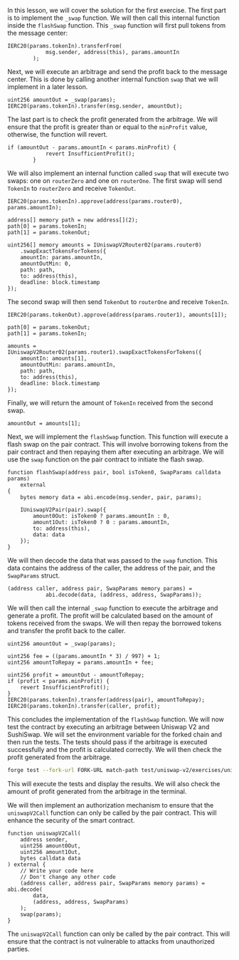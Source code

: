 In this lesson, we will cover the solution for the first exercise. The first part is to implement the `_swap` function. We will then call this internal function inside the `flashSwap` function. This `_swap` function will first pull tokens from the message center:

```solidity
IERC20(params.tokenIn).transferFrom(
            msg.sender, address(this), params.amountIn
        );
```

Next, we will execute an arbitrage and send the profit back to the message center. This is done by calling another internal function `swap` that we will implement in a later lesson.

```solidity
uint256 amountOut = _swap(params);
IERC20(params.tokenIn).transfer(msg.sender, amountOut);
```

The last part is to check the profit generated from the arbitrage. We will ensure that the profit is greater than or equal to the `minProfit` value, otherwise, the function will revert.

```solidity
if (amountOut - params.amountIn < params.minProfit) {
            revert InsufficientProfit();
        }
```

We will also implement an internal function called `swap` that will execute two swaps: one on `routerZero` and one on `routerOne`. The first swap will send `TokenIn` to `routerZero` and receive `TokenOut`.

```solidity
IERC20(params.tokenIn).approve(address(params.router0), params.amountIn);

address[] memory path = new address[](2);
path[0] = params.tokenIn;
path[1] = params.tokenOut;

uint256[] memory amounts = IUniswapV2Router02(params.router0)
    .swapExactTokensForTokens({
    amountIn: params.amountIn,
    amountOutMin: 0,
    path: path,
    to: address(this),
    deadline: block.timestamp
});
```

The second swap will then send `TokenOut` to `routerOne` and receive `TokenIn`.

```solidity
IERC20(params.tokenOut).approve(address(params.router1), amounts[1]);

path[0] = params.tokenOut;
path[1] = params.tokenIn;

amounts = IUniswapV2Router02(params.router1).swapExactTokensForTokens({
    amountIn: amounts[1],
    amountOutMin: params.amountIn,
    path: path,
    to: address(this),
    deadline: block.timestamp
});
```

Finally, we will return the amount of `TokenIn` received from the second swap.

```solidity
amountOut = amounts[1];
```

Next, we will implement the `flashSwap` function. This function will execute a flash swap on the pair contract. This will involve borrowing tokens from the pair contract and then repaying them after executing an arbitrage. We will use the `swap` function on the pair contract to initiate the flash swap.

```solidity
function flashSwap(address pair, bool isToken0, SwapParams calldata params)
    external
{
    bytes memory data = abi.encode(msg.sender, pair, params);

    IUniswapV2Pair(pair).swap({
        amount0Out: isToken0 ? params.amountIn : 0,
        amount1Out: isToken0 ? 0 : params.amountIn,
        to: address(this),
        data: data
    });
}
```

We will then decode the data that was passed to the `swap` function. This data contains the address of the caller, the address of the pair, and the `SwapParams` struct.

```solidity
(address caller, address pair, SwapParams memory params) =
            abi.decode(data, (address, address, SwapParams));
```

We will then call the internal `_swap` function to execute the arbitrage and generate a profit. The profit will be calculated based on the amount of tokens received from the swaps. We will then repay the borrowed tokens and transfer the profit back to the caller.

```solidity
uint256 amountOut = _swap(params);

uint256 fee = ((params.amountIn * 3) / 997) + 1;
uint256 amountToRepay = params.amountIn + fee;

uint256 profit = amountOut - amountToRepay;
if (profit < params.minProfit) {
    revert InsufficientProfit();
}
IERC20(params.tokenIn).transfer(address(pair), amountToRepay);
IERC20(params.tokenIn).transfer(caller, profit);
```

This concludes the implementation of the `flashSwap` function. We will now test the contract by executing an arbitrage between Uniswap V2 and SushiSwap. We will set the environment variable for the forked chain and then run the tests. The tests should pass if the arbitrage is executed successfully and the profit is calculated correctly. We will then check the profit generated from the arbitrage.

```bash
forge test --fork-url FORK-URL match-path test/uniswap-v2/exercises/uniswapv2Arb1.test.sol -vvv
```

This will execute the tests and display the results. We will also check the amount of profit generated from the arbitrage in the terminal.

We will then implement an authorization mechanism to ensure that the `uniswapV2Call` function can only be called by the pair contract. This will enhance the security of the smart contract.

```solidity
function uniswapV2Call(
    address sender,
    uint256 amount0Out,
    uint256 amount1Out,
    bytes calldata data
) external {
    // Write your code here
    // Don't change any other code
    (address caller, address pair, SwapParams memory params) = abi.decode(
        data,
        (address, address, SwapParams)
    );
    swap(params);
}
```

The `uniswapV2Call` function can only be called by the pair contract. This will ensure that the contract is not vulnerable to attacks from unauthorized parties.
